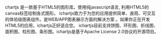 chartjs 是一款基于HTML5的图形库。使用纯javascript语言, 利用HTML5的canvas标签绘制各式图形。 ichartjs致力于为您的应用提供简单、直观、可交互的体验级图表组件。是WEB/APP图表展示方面的解决方案 。如果你正在开发HTML5的应用，ichartjs正好适合您。 ichartjs目前支持饼图、环形图、折线图、面积图、柱形图、条形图。ichartjs是基于Apache License 2.0协议的开源项目。
